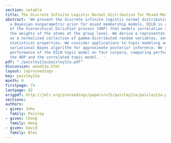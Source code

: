 ```yaml
---
section: notable
title: The Discrete Infinite Logistic Normal Distribution for Mixed-Membership Modeling
abstract: 'We present the discrete infinite logistic normal distribution (DILN, ``"Dylan""),
  a Bayesian nonparametric prior for mixed membership models. DILN is a generalization
  of the hierarchical Dirichlet process (HDP) that models correlation structure between
  the weights of the atoms at the group level. We derive a representation of DILN
  as a normalized collection of gamma-distributed random variables, and study its
  statistical properties. We consider applications to topic modeling and derive a
  variational Bayes algorithm for approximate posterior inference. We study the empirical
  performance of the DILN topic model on four corpora, comparing performance with
  the HDP and the correlated topic model.  '
pdf: "./paisley11a/paisley11a.pdf"
discussion: wood11a.html
layout: inproceedings
key: paisley11a
month: 0
firstpage: 74
lastpage: 82
origpdf: http://jmlr.org/proceedings/papers/v15/paisley11a/paisley11a.pdf
sections: 
authors:
- given: John
  family: Paisley
- given: Chong
  family: Wang
- given: David
  family: Blei
---
```

